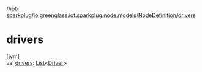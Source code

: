 //[iot-sparkplug](../../../index.md)/[io.greenglass.iot.sparkplug.node.models](../index.md)/[NodeDefinition](index.md)/[drivers](drivers.md)

# drivers

[jvm]\
val [drivers](drivers.md): [List](https://kotlinlang.org/api/latest/jvm/stdlib/kotlin.collections/-list/index.html)&lt;[Driver](../-driver/index.md)&gt;
